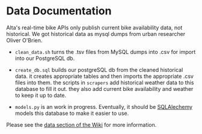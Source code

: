 Data Documentation
===================

Alta's real-time bike APIs only publish current bike availability data, not historical. We got historical data as mysql dumps from urban researcher Oliver O'Brien. 

- `clean_data.sh` turns the .tsv files from MySQL dumps into .csv for import into our PostgreSQL db.

- `create_db.sql` builds our postgreSQL db from the cleaned historical data. it creates appropriate tables and then imports the appropriate .csv files into them. the scripts in `scrapers` add historical weather data to this database to fill it out. they also add current bike availability and weather to keep it up to date.

- `models.py` is an work in progress. Eventually, it should be [SQLAlechemy](http://www.sqlalchemy.org/) models this database to make it easier to use.

Please see the [data section of the Wiki](https://github.com/dssg/bikeshare/wiki/data) for more information.
